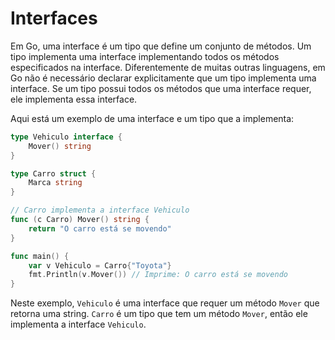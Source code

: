 # Interfaces 

Em Go, uma interface é um tipo que define um conjunto de métodos. Um tipo implementa uma interface implementando todos os métodos especificados na interface. Diferentemente de muitas outras linguagens, em Go não é necessário declarar explicitamente que um tipo implementa uma interface. Se um tipo possui todos os métodos que uma interface requer, ele implementa essa interface.

Aqui está um exemplo de uma interface e um tipo que a implementa:

```go
type Vehiculo interface {
    Mover() string
}

type Carro struct {
    Marca string
}

// Carro implementa a interface Vehiculo
func (c Carro) Mover() string {
    return "O carro está se movendo"
}

func main() {
    var v Vehiculo = Carro{"Toyota"}
    fmt.Println(v.Mover()) // Imprime: O carro está se movendo
}
```

Neste exemplo, `Vehiculo` é uma interface que requer um método `Mover` que retorna uma string. `Carro` é um tipo que tem um método `Mover`, então ele implementa a interface `Vehiculo`.

